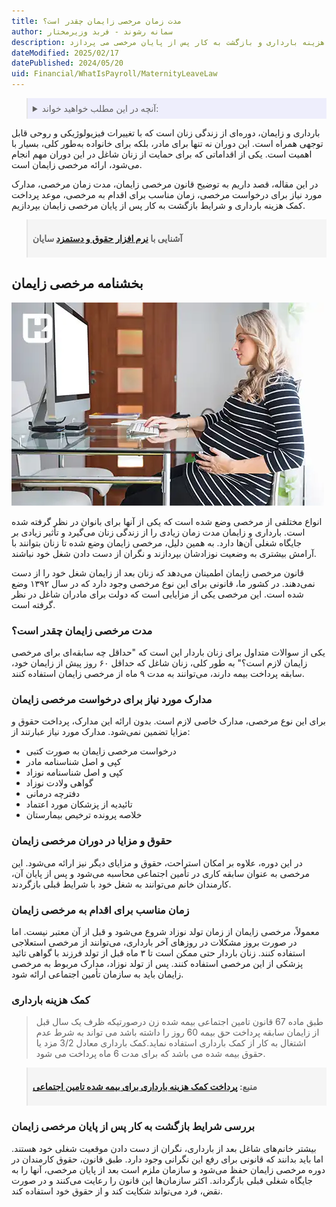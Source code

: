 ```yaml
---
title: مدت زمان مرخصی زایمان چقدر است؟
author: سمانه رشوند - فربد وزیرمختار
description: این مقاله درباره مرخصی زایمان برای زنان شاغل در نظام تامین اجتماعی است و به موضوعاتی مانند طول مدت مرخصی، مدارک لازم، زمان درخواست، کمک هزینه بارداری و بازگشت به کار پس از پایان مرخصی می پردازد.
dateModified: 2025/02/17
datePublished: 2024/05/20
uid: Financial/WhatIsPayroll/MaternityLeaveLaw
---
```


<blockquote style="background-color:#eeeefc; padding:0.5rem">
<details>
  <summary>آنچه در این مطلب خواهید خواند:</summary>
  <ul>
   <li>بخشنامه مرخصی زایمان</li>
   <li>مدت مرخصی زایمان چقدر است؟</li>
   <li>مدارک مورد نیاز برای درخواست مرخصی زایمان</li>
   <li>حقوق و مزایا در دوران مرخصی زایمان</li>
   <li>زمان مناسب برای اقدام به مرخصی زایمان</li>
   <li>کمک هزینه بارداری</li>
   <li>بررسی شرایط بازگشت به کار پس از پایان مرخصی زایمان</li>
  </ul>
</details>
</blockquote>

بارداری و زایمان، دوره‌ای از زندگی زنان است که با تغییرات فیزیولوژیکی و روحی قابل توجهی همراه است. این دوران نه ‌تنها برای مادر، بلکه برای خانواده به‌طور کلی، بسیار با اهمیت است. یکی از اقداماتی که برای حمایت از زنان شاغل در این دوران مهم انجام می‌شود، ارائه مرخصی زایمان است. 

در این مقاله، قصد داریم به توضیح قانون مرخصی زایمان، مدت زمان مرخصی، مدارک مورد نیاز برای درخواست مرخصی، زمان مناسب برای اقدام به مرخصی، موعد پرداخت کمک هزینه بارداری و شرایط بازگشت به کار پس از پایان مرخصی زایمان بپردازیم.

<blockquote style="background-color:#f5f5f5; padding:0.5rem">
<p><strong>آشنایی با <a href="https://www.hooshkar.com/Software/Sayan/Module/Payroll" target="_blank">نرم افزار حقوق و دستمزد</a> سایان</strong></p></blockquote>

## بخشنامه مرخصی زایمان

![قانون مرخصی زایمان](./Images/MaternityLeaveLaw.webp)

انواع مختلفی از مرخصی وضع شده است که یکی از آنها برای بانوان در نظر گرفته شده است. بارداری و زایمان مدت زمان زیادی را از زندگی زنان می‌گیرد و تأثیر زیادی بر جایگاه شغلی آن‌ها دارد. به همین دلیل، مرخصی زایمان وضع شده تا زنان بتوانند با آرامش بیشتری به وضعیت نوزادشان بپردازند و نگران از دست دادن شغل خود نباشند. 

قانون مرخصی زایمان اطمینان می‌دهد که زنان بعد از زایمان شغل خود را از دست نمی‌دهند. در کشور ما، قانونی برای این نوع مرخصی وجود دارد که در سال ۱۳۹۲ وضع شده است. این مرخصی یکی از مزایایی است که دولت برای مادران شاغل در نظر گرفته است.

### مدت مرخصی زایمان چقدر است؟

یکی از سوالات متداول برای زنان باردار این است که "حداقل چه سابقه‌ای برای مرخصی زایمان لازم است؟" به طور کلی، زنان شاغل که حداقل ۶۰ روز پیش از زایمان خود، سابقه پرداخت بیمه دارند، می‌توانند به مدت ۹ ماه از مرخصی زایمان استفاده کنند.

### مدارک مورد نیاز برای درخواست مرخصی زایمان

برای این نوع مرخصی، مدارک خاصی لازم است. بدون ارائه این مدارک، پرداخت حقوق و مزایا تضمین نمی‌شود. مدارک مورد نیاز عبارتند از:

-	درخواست مرخصی زایمان به صورت کتبی
-	کپی و اصل شناسنامه مادر
-	کپی و اصل شناسنامه نوزاد
-	گواهی ولادت نوزاد
-	دفترچه درمانی
-	تائیدیه از پزشکان مورد اعتماد
-	خلاصه پرونده ترخیص بیمارستان

### حقوق و مزایا در دوران مرخصی زایمان

در این دوره، علاوه بر امکان استراحت، حقوق و مزایای دیگر نیز ارائه می‌شود. این مرخصی به عنوان سابقه کاری در تأمین اجتماعی محاسبه می‌شود و پس از پایان آن، کارمندان خانم می‌توانند به شغل خود با شرایط قبلی بازگردند.

### زمان مناسب برای اقدام به مرخصی زایمان

معمولاً، مرخصی زایمان از زمان تولد نوزاد شروع می‌شود و قبل از آن معتبر نیست. اما در صورت بروز مشکلات در روزهای آخر بارداری، می‌توانند از مرخصی استعلاجی استفاده کنند. زنان باردار حتی ممکن است تا ۳ ماه قبل از تولد فرزند با گواهی تائید پزشکی از این مرخصی استفاده کنند. پس از تولد نوزاد، مدارک مربوط به مرخصی زایمان باید به سازمان تأمین اجتماعی ارائه شود.

### کمک هزینه بارداری

> طبق ماده 67 قانون تامین اجتماعی بیمه شده زن درصورتیکه ظرف یک سال قبل از زایمان سابقه پرداخت حق بیمه 60 روز را داشته باشد می تواند به شرط عدم اشتغال به کار از کمک بارداری استفاده نماید.کمک بارداری معادل 3/2 مزد یا حقوق بیمه شده می باشد که برای مدت 6 ماه پرداخت می شود. 

<blockquote style="background-color:#f5f5f5; padding:0.5rem">
<p><strong>منبع: <a href="https://khadamat.mardom.ir/Service/Details?ServiceId=19041805103&&OrgId=20140000" target="_blank">پرداخت کمک هزینه بارداری برای بیمه شده تامین اجتماعی</a></p></strong></blockquote>


### بررسی شرایط بازگشت به کار پس از پایان مرخصی زایمان

بیشتر خانم‌های شاغل بعد از بارداری، نگران از دست دادن موقعیت شغلی خود هستند. اما باید بدانند که قانونی برای رفع این نگرانی وجود دارد. طبق قانون، حقوق کارمندان در دوره مرخصی زایمان حفظ می‌شود و سازمان ملزم است بعد از پایان مرخصی، آنها را به جایگاه شغلی قبلی بازگرداند. اکثر سازمان‌ها این قانون را رعایت می‌کنند و در صورت نقض، فرد می‌تواند شکایت کند و از حقوق خود استفاده کند.